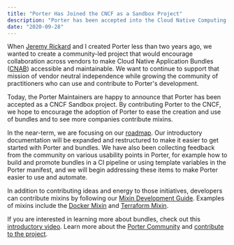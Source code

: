 ```yaml
---
title: "Porter Has Joined the CNCF as a Sandbox Project"
description: "Porter has been accepted into the Cloud Native Computing Foundation (CNCF) as a Sandbox project"
date: "2020-09-28"
---
```


When [Jeremy Rickard][jerrycar] and I created Porter less than two years ago, we
wanted to create a community-led project that would encourage collaboration
across vendors to make Cloud Native Application Bundles ([CNAB]) accessible and
maintainable. We want to continue to support that mission of vendor neutral
independence while growing the community of practitioners who can use and
contribute to Porter's development.
<!-- more -->

Today, the Porter Maintainers are happy to announce that Porter has been accepted
as a CNCF Sandbox project. By contributing Porter to the CNCF, we hope to
encourage the adoption of Porter to ease the creation and use of bundles and to
see more companies contribute mixins.

In the near-term, we are focusing on our [roadmap]. Our introductory
documentation will be expanded and restructured to make it easier to get started
with Porter and bundles. We have also been collecting feedback from the
community on various usability points in Porter, for example how to build and
promote bundles in a CI pipeline or using template variables in the Porter
manifest, and we will begin addressing these items to make Porter easier to use
and automate.

In addition to contributing ideas and energy to those initiatives, developers
can contribute mixins by following our [Mixin Development
Guide][mixin-dev-guide]. Examples of mixins include the [Docker Mixin][docker]
and [Terraform Mixin][terraform].

If you are interested in learning more about bundles, check out this
[introductory video][cnab-unpacked]. Learn more about the [Porter
Community][community] and [contribute to the project][contribute].

[CNAB]: https://cnab.io/
[jerrycar]: https://github.com/jeremyrickard
[sandbox]: https://cncf.io/sandbox-projects/
[community]: /community/
[contribute]: /contribute/
[roadmap]: /roadmap/
[mixin-dev-guide]: /mixin-dev-guide/
[docker]: /mixins/docker/
[terraform]: /mixins/terraform/
[cnab-unpacked]: https://youtu.be/1FGMrv_xfqY